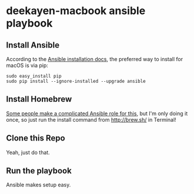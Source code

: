 deekayen-macbook ansible playbook
=================================

Install Ansible
---------------

According to the [Ansible installation docs](
https://docs.ansible.com/ansible/intro_installation.html#latest-releases-via-pip), the preferred way to install for macOS is via pip:

```
sudo easy_install pip
sudo pip install --ignore-installed --upgrade ansible
```

Install Homebrew
----------------

[Some people make a complicated Ansible role for this](https://github.com/geerlingguy/ansible-role-homebrew/network), but I'm only doing it once, so just run the install command from http://brew.sh/ in Terminal!

Clone this Repo
---------------

Yeah, just do that.

Run the playbook
----------------

Ansible makes setup easy.
